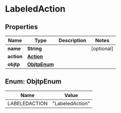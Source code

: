 

# LabeledAction

## Properties

Name | Type | Description | Notes
------------ | ------------- | ------------- | -------------
**name** | **String** |  |  [optional]
**action** | [**Action**](Action.md) |  | 
**objtp** | [**ObjtpEnum**](#ObjtpEnum) |  | 



## Enum: ObjtpEnum

Name | Value
---- | -----
LABELEDACTION | &quot;LabeledAction&quot;



